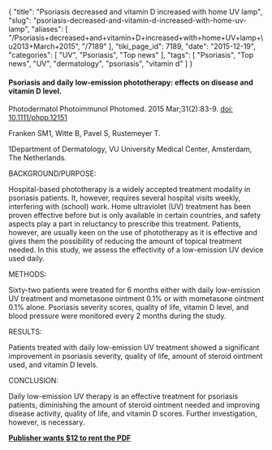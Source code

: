 {
    "title": "Psoriasis decreased and vitamin D increased with home UV lamp",
    "slug": "psoriasis-decreased-and-vitamin-d-increased-with-home-uv-lamp",
    "aliases": [
        "/Psoriasis+decreased+and+vitamin+D+increased+with+home+UV+lamp+\u2013+March+2015",
        "/7189"
    ],
    "tiki_page_id": 7189,
    "date": "2015-12-19",
    "categories": [
        "UV",
        "Psoriasis",
        "Top news"
    ],
    "tags": [
        "Psoriasis",
        "Top news",
        "UV",
        "dermatology",
        "psoriasis",
        "vitamin d"
    ]
}


#### Psoriasis and daily low-emission phototherapy: effects on disease and vitamin D level.

Photodermatol Photoimmunol Photomed. 2015 Mar;31(2):83-9. [doi: 10.1111/phpp.12151](https://doi.org/10.1111/phpp.12151)

Franken SM1, Witte B, Pavel S, Rustemeyer T.

1Department of Dermatology, VU University Medical Center, Amsterdam, The Netherlands.

BACKGROUND/PURPOSE:

Hospital-based phototherapy is a widely accepted treatment modality in psoriasis patients. It, however, requires several hospital visits weekly, interfering with (school) work. Home ultraviolet (UV) treatment has been proven effective before but is only available in certain countries, and safety aspects play a part in reluctancy to prescribe this treatment. Patients, however, are usually keen on the use of phototherapy as it is effective and gives them the possibility of reducing the amount of topical treatment needed. In this study, we assess the effectivity of a low-emission UV device used daily.

METHODS:

Sixty-two patients were treated for 6 months either with daily low-emission UV treatment and mometasone ointment 0.1% or with mometasone ointment 0.1% alone. Psoriasis severity scores, quality of life, vitamin D level, and blood pressure were monitored every 2 months during the study.

RESULTS:

Patients treated with daily low-emission UV treatment showed a significant improvement in psoriasis severity, quality of life, amount of steroid ointment used, and vitamin D levels.

CONCLUSION:

Daily low-emission UV therapy is an effective treatment for psoriasis patients, diminishing the amount of steroid ointment needed and improving disease activity, quality of life, and vitamin D scores. Further investigation, however, is necessary.

 **[Publisher wants $12 to rent the PDF](http://onlinelibrary.wiley.com/doi/10.1111/phpp.12151/pdf)**